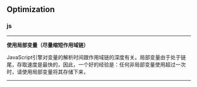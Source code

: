 ##	Optimization

###	js

---

**使用局部变量（尽量缩短作用域链）**



JavaScript引擎对变量的解析时间跟作用域链的深度有关。局部变量由于处于链尾，存取速度是最快的，因此，一个好的经验是：任何非局部变量使用超过一次时，请使用局部变量将其存储下来，

---